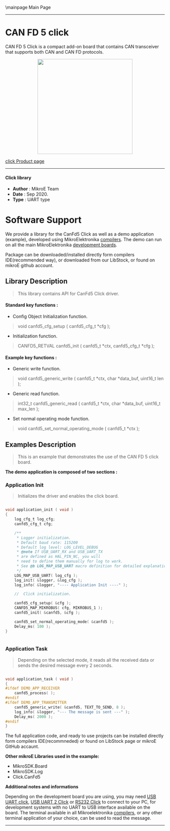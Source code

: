 \mainpage Main Page
 
---
# CAN FD 5 click

CAN FD 5 Click is a compact add-on board that contains CAN transceiver that supports both CAN and CAN FD protocols.

<p align="center">
  <img src="https://download.mikroe.com/images/click_for_ide/canfd5_click.png" height=300px>
</p>

[click Product page](https://www.mikroe.com/can-fd-5-click)

---


#### Click library 

- **Author**        : MikroE Team
- **Date**          : Sep 2020.
- **Type**          : UART type


# Software Support

We provide a library for the CanFd5 Click 
as well as a demo application (example), developed using MikroElektronika 
[compilers](https://shop.mikroe.com/compilers). 
The demo can run on all the main MikroElektronika [development boards](https://shop.mikroe.com/development-boards).

Package can be downloaded/installed directly form compilers IDE(recommended way), or downloaded from our LibStock, or found on mikroE github account. 

## Library Description

> This library contains API for CanFd5 Click driver.

#### Standard key functions :

- Config Object Initialization function.
> void canfd5_cfg_setup ( canfd5_cfg_t *cfg ); 
 
- Initialization function.
> CANFD5_RETVAL canfd5_init ( canfd5_t *ctx, canfd5_cfg_t *cfg );

#### Example key functions :

- Generic write function.
> void canfd5_generic_write ( canfd5_t *ctx, char *data_buf, uint16_t len );
 
- Generic read function.
> int32_t canfd5_generic_read ( canfd5_t *ctx, char *data_buf, uint16_t max_len );

- Set normal operating mode function.
> void canfd5_set_normal_operating_mode ( canfd5_t *ctx );

## Examples Description

> This is an example that demonstrates the use of the CAN FD 5 click board.

**The demo application is composed of two sections :**

### Application Init 

> Initializes the driver and enables the click board.

```c

void application_init ( void )
{
    log_cfg_t log_cfg;
    canfd5_cfg_t cfg;

    /** 
     * Logger initialization.
     * Default baud rate: 115200
     * Default log level: LOG_LEVEL_DEBUG
     * @note If USB_UART_RX and USB_UART_TX 
     * are defined as HAL_PIN_NC, you will 
     * need to define them manually for log to work. 
     * See @b LOG_MAP_USB_UART macro definition for detailed explanation.
     */
    LOG_MAP_USB_UART( log_cfg );
    log_init( &logger, &log_cfg );
    log_info( &logger, "---- Application Init ----" );

    //  Click initialization.

    canfd5_cfg_setup( &cfg );
    CANFD5_MAP_MIKROBUS( cfg, MIKROBUS_1 );
    canfd5_init( &canfd5, &cfg );

    canfd5_set_normal_operating_mode( &canfd5 );
    Delay_ms( 100 );
}
  
```

### Application Task

> Depending on the selected mode, it reads all the received data or sends the desired message every 2 seconds.

```c

void application_task ( void )
{
#ifdef DEMO_APP_RECEIVER
    canfd5_process( );
#endif
#ifdef DEMO_APP_TRANSMITTER
    canfd5_generic_write( &canfd5, TEXT_TO_SEND, 8 );
    log_info( &logger, "--- The message is sent ---" );
    Delay_ms( 2000 );
#endif 
} 

```

The full application code, and ready to use projects can be  installed directly form compilers IDE(recommneded) or found on LibStock page or mikroE GitHub accaunt.

**Other mikroE Libraries used in the example:** 

- MikroSDK.Board
- MikroSDK.Log
- Click.CanFd5

**Additional notes and informations**

Depending on the development board you are using, you may need 
[USB UART click](https://shop.mikroe.com/usb-uart-click), 
[USB UART 2 Click](https://shop.mikroe.com/usb-uart-2-click) or 
[RS232 Click](https://shop.mikroe.com/rs232-click) to connect to your PC, for 
development systems with no UART to USB interface available on the board. The 
terminal available in all Mikroelektronika 
[compilers](https://shop.mikroe.com/compilers), or any other terminal application 
of your choice, can be used to read the message.



---
